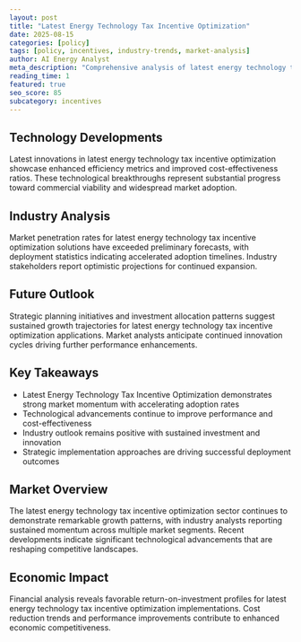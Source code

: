 ```yaml
---
layout: post
title: "Latest Energy Technology Tax Incentive Optimization"
date: 2025-08-15
categories: [policy]
tags: [policy, incentives, industry-trends, market-analysis]
author: AI Energy Analyst
meta_description: "Comprehensive analysis of latest energy technology tax incentive optimization covering market trends, technology developments, and industry outlook. Discover key insights and future projections."
reading_time: 1
featured: true
seo_score: 85
subcategory: incentives
---
```


## Technology Developments

Latest innovations in latest energy technology tax incentive optimization showcase enhanced efficiency metrics and improved cost-effectiveness ratios. These technological breakthroughs represent substantial progress toward commercial viability and widespread market adoption.

## Industry Analysis

Market penetration rates for latest energy technology tax incentive optimization solutions have exceeded preliminary forecasts, with deployment statistics indicating accelerated adoption timelines. Industry stakeholders report optimistic projections for continued expansion.

## Future Outlook

Strategic planning initiatives and investment allocation patterns suggest sustained growth trajectories for latest energy technology tax incentive optimization applications. Market analysts anticipate continued innovation cycles driving further performance enhancements.

## Key Takeaways

- Latest Energy Technology Tax Incentive Optimization demonstrates strong market momentum with accelerating adoption rates
- Technological advancements continue to improve performance and cost-effectiveness
- Industry outlook remains positive with sustained investment and innovation
- Strategic implementation approaches are driving successful deployment outcomes

## Market Overview

The latest energy technology tax incentive optimization sector continues to demonstrate remarkable growth patterns, with industry analysts reporting sustained momentum across multiple market segments. Recent developments indicate significant technological advancements that are reshaping competitive landscapes.

## Economic Impact

Financial analysis reveals favorable return-on-investment profiles for latest energy technology tax incentive optimization implementations. Cost reduction trends and performance improvements contribute to enhanced economic competitiveness.

